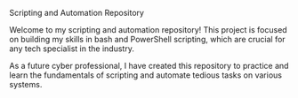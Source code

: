 Scripting and Automation Repository

Welcome to my scripting and automation repository! 
This project is focused on building my skills in bash and PowerShell scripting, which are crucial for any tech specialist in the industry. 

As a future cyber professional, I have created this repository to practice and learn the fundamentals of scripting and automate tedious tasks on various systems.